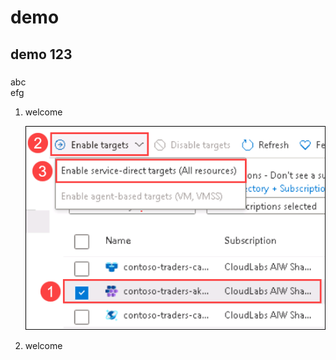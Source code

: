 # demo

## demo 123

###

abc <br> efg

1. welcome

    ![](../Spektra/media/giub.png)

1. welcome

